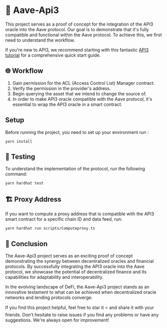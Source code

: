 # 🚀 Aave-Api3 

This project serves as a proof of concept for the integration of the API3 oracle into the Aave protocol. Our goal is to demonstrate that it's fully compatible and functional within the Aave protocol. To achieve this, we first need to understand the workflow.

If you're new to API3, we recommend starting with this fantastic [API3 tutorial](https://www.youtube.com/watch?v=HbbRv_3NJ9Q&ab_channel=API3) for a comprehensive quick start guide.

## 🌐 Workflow

1. Gain permission for the ACL (Access Control List) Manager contract.
2. Verify the permission in the provider's address.
3. Begin querying the asset that we intend to change the source of.
4. In order to make API3 oracle compatible with the Aave protocol, it's essential to wrap the API3 oracle in a smart contract.

## Setup

Before running the project, you need to set up your environment run : 

`yarn install`

## 🧪 Testing 

To understand the implementation of the protocol, run the following command:

`yarn hardhat test`

## 🏗️ Proxy Address 

If you want to compute a proxy address that is compatible with the API3 smart contract for a specific chain ID and data feed, run:

`yarn hardhat run scripts/Computeproxy.ts`

## 🎉 Conclusion

The Aave-Api3 project serves as an exciting proof of concept demonstrating the synergy between decentralized oracles and financial protocols. By successfully integrating the API3 oracle into the Aave protocol, we showcase the potential of decentralized finance and its capabilities for adaptability and interoperability.

In the evolving landscape of DeFi, the Aave-Api3 project stands as an innovative testament to what can be achieved when decentralized oracle networks and lending protocols converge.

If you find this project helpful, feel free to star it ⭐ and share it with your friends. Don't hesitate to raise issues if you find any problems or have any suggestions. We're always open for improvement!

